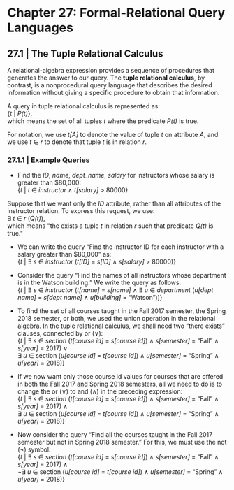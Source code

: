 # Chapter 27: Formal-Relational Query Languages

## 27.1 | The Tuple Relational Calculus
A relational-algebra expression provides a sequence of procedures
that generates the answer to our query. The **tuple relational calculus**, by contrast, is a
nonprocedural query language that describes the desired information without giving a specific procedure to obtain that information.

A query in tuple relational calculus is represented as: <br>
{_t_ | _P(t)_}, <br>
which means the set of all tuples _t_ where the predicate _P(t)_ is true.

For notation, we use _t[A]_ to denote the value of tuple _t_ on attribute _A_, and we use _t_ ∈ _r_ to
denote that tuple _t_ is in relation _r_.

### 27.1.1 | Example Queries
- Find the _ID_, _name_, _dept_name_, _salary_ for instructors whose salary is greater than $80,000: <br>
{_t_ |  _t_ ∈ _instructor_ ∧ _t[salary]_ > 80000}.

Suppose that we want only the _ID_ attribute, rather than all attributes of the instructor relation.
To express this request, we use: <br>
∃ _t_ ∈ _r_ (_Q(t)_), <br>
which means "the exists a tuple _t_ in relation _r_ such that predicate _Q(t)_ is true."

- We can write the query “Find the instructor ID for each instructor with a salary greater than $80,000” as: <br>
{_t_ | ∃ _s_ ∈ _instructor_ (_t[ID]_ = _s[ID]_ ∧ _s[salary]_ > 80000)} 

- Consider the query “Find the names of all instructors whose department is in the Watson building.” We write the query as follows:<br>
{_t_ | ∃ _s_ ∈ _instructor_ (_t[name]_ = _s[name]_ ∧ ∃ _u_ ∈ _department_ (_u[dept name]_ = _s[dept name]_ ∧ _u[building]_ = “Watson”))}

- To find the set of all courses taught in the Fall 2017 semester, the Spring 2018
semester, or both, we used the union operation in the relational algebra. In the tuple
relational calculus, we shall need two “there exists” clauses, connected by or (∨): <br>
{_t_ | ∃ _s_ ∈ _section_ (_t[course id]_ = _s[course id]_)
∧ _s[semester]_ = “Fall” ∧ _s[year]_ = 2017)
∨ <br>
∃ _u_ ∈ section (_u[course id]_ = _t[course id]_)
∧ _u[semester]_ = “Spring” ∧ _u[year]_ = 2018)}

- If we now want only those course id values for courses that are offered in both the
Fall 2017 and Spring 2018 semesters, all we need to do is to change the or (∨) to and
(∧) in the preceding expression: <br>
{_t_ | ∃ _s_ ∈ _section_ (_t[course id]_ = _s[course id]_)
∧ _s[semester]_ = “Fall” ∧ _s[year]_ = 2017)
∧ <br>
∃ _u_ ∈ section (_u[course id]_ = _t[course id]_)
∧ _u[semester]_ = “Spring” ∧ _u[year]_ = 2018)}

- Now consider the query “Find all the courses taught in the Fall 2017 semester but
not in Spring 2018 semester.” For this, we must use the not (¬) symbol: <br>
{_t_ | ∃ _s_ ∈ _section_ (_t[course id]_ = _s[course id]_)
∧ _s[semester]_ = “Fall” ∧ _s[year]_ = 2017)
∧ <br>
¬∃ _u_ ∈ section (_u[course id]_ = _t[course id]_)
∧ _u[semester]_ = “Spring” ∧ _u[year]_ = 2018)}
